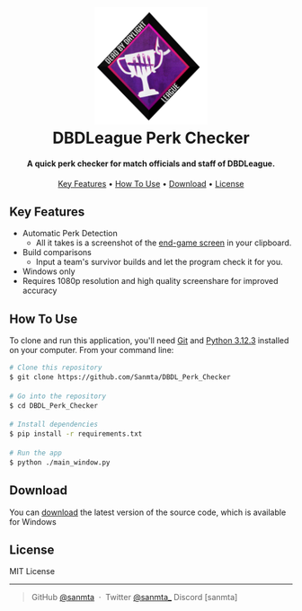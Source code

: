 
<h1 align="center">
  <br>
  <a href=""><img src="https://github.com/Sanmta/DBDL_Perk_Checker/blob/main/assets/DBDL.png?raw=true" alt="DBDLeague" width="200"></a>
  <br>
  DBDLeague Perk Checker
  <br>
</h1>

<h4 align="center">A quick perk checker for match officials and staff of DBDLeague</a>.</h4>

<p align="center">
  <a href="#key-features">Key Features</a> •
  <a href="#how-to-use">How To Use</a> •
  <a href="#download">Download</a> •
  <a href="#license">License</a>
</p>

## Key Features

* Automatic Perk Detection
  - All it takes is a screenshot of the [end-game screen](https://github.com/Sanmta/DBDL_Perk_Checker/blob/main/testing/test1/test1.png?raw=true) in your clipboard.
* Build comparisons
  - Input a team's survivor builds and let the program check it for you. 
* Windows only
* Requires 1080p resolution and high quality screenshare for improved accuracy

## How To Use

To clone and run this application, you'll need [Git](https://git-scm.com) and [Python 3.12.3](https://www.python.org/downloads/) installed on your computer. From your command line:

```bash
# Clone this repository
$ git clone https://github.com/Sanmta/DBDL_Perk_Checker

# Go into the repository
$ cd DBDL_Perk_Checker

# Install dependencies
$ pip install -r requirements.txt

# Run the app
$ python ./main_window.py
```


## Download

You can [download](https://github.com/Sanmta/DBDL_Perk_Checker/releases/tag/v1.0.0) the latest version of the source code, which is available for Windows


## License

MIT License

---

> GitHub [@sanmta](https://github.com/sanmta) &nbsp;&middot;&nbsp;
> Twitter [@sanmta_](https://twitter.com/sanmta_)
> Discord [sanmta]

